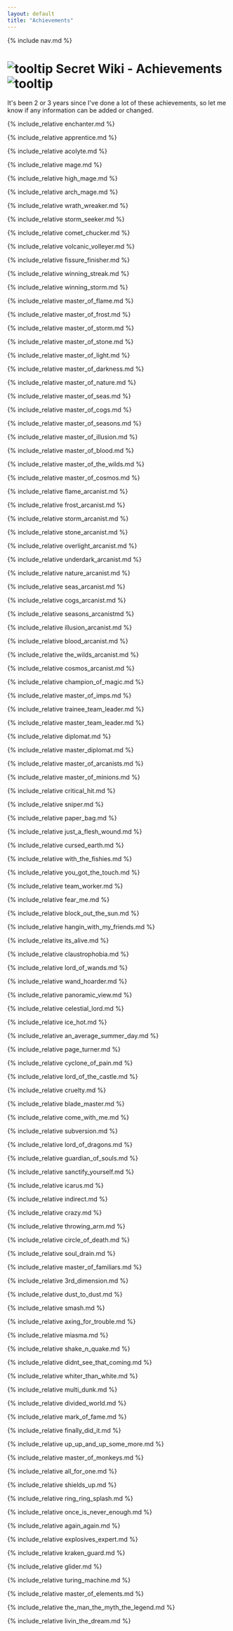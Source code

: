 ```yaml
---
layout: default
title: "Achievements"
---
```


{% include nav.md  %}

# ![tooltip]({{site.miscimages}}/walkinggrapple.gif) Secret Wiki - Achievements![tooltip]({{site.miscimages}}/walkinggrapple.gif)


It's been 2 or 3 years since I've done a lot of these achievements, so let me know if any information can be added or changed.


{% include_relative enchanter.md %}


{% include_relative apprentice.md %}


{% include_relative acolyte.md %}


{% include_relative mage.md %}


{% include_relative high_mage.md %}


{% include_relative arch_mage.md %}


{% include_relative wrath_wreaker.md %}


{% include_relative storm_seeker.md %}


{% include_relative comet_chucker.md %}


{% include_relative volcanic_volleyer.md %}


{% include_relative fissure_finisher.md %}


{% include_relative winning_streak.md %}


{% include_relative winning_storm.md %}


{% include_relative master_of_flame.md %}


{% include_relative master_of_frost.md %}


{% include_relative master_of_storm.md %}


{% include_relative master_of_stone.md %}


{% include_relative master_of_light.md %}


{% include_relative master_of_darkness.md %}


{% include_relative master_of_nature.md %}


{% include_relative master_of_seas.md %}


{% include_relative master_of_cogs.md %}


{% include_relative master_of_seasons.md %}


{% include_relative master_of_illusion.md %}


{% include_relative master_of_blood.md %}


{% include_relative master_of_the_wilds.md %}


{% include_relative master_of_cosmos.md %}


{% include_relative flame_arcanist.md %}


{% include_relative frost_arcanist.md %}


{% include_relative storm_arcanist.md %}


{% include_relative stone_arcanist.md %}


{% include_relative overlight_arcanist.md %}


{% include_relative underdark_arcanist.md %}


{% include_relative nature_arcanist.md %}


{% include_relative seas_arcanist.md %}


{% include_relative cogs_arcanist.md %}


{% include_relative seasons_arcanistmd %}


{% include_relative illusion_arcanist.md %}


{% include_relative blood_arcanist.md %}


{% include_relative the_wilds_arcanist.md %}


{% include_relative cosmos_arcanist.md %}


{% include_relative champion_of_magic.md %}


{% include_relative master_of_imps.md %}


{% include_relative trainee_team_leader.md %}


{% include_relative master_team_leader.md %}


{% include_relative diplomat.md %}


{% include_relative master_diplomat.md %}


{% include_relative master_of_arcanists.md %}


{% include_relative master_of_minions.md %}


{% include_relative critical_hit.md %}


{% include_relative sniper.md %}


{% include_relative paper_bag.md %}


{% include_relative just_a_flesh_wound.md %}


{% include_relative cursed_earth.md %}


{% include_relative with_the_fishies.md %}


{% include_relative you_got_the_touch.md %}


{% include_relative team_worker.md %}


{% include_relative fear_me.md %}


{% include_relative block_out_the_sun.md %}


{% include_relative hangin_with_my_friends.md %}


{% include_relative its_alive.md %}


{% include_relative claustrophobia.md %}


{% include_relative lord_of_wands.md %}


{% include_relative wand_hoarder.md %}


{% include_relative panoramic_view.md %}


{% include_relative celestial_lord.md %}


{% include_relative ice_hot.md %}


{% include_relative an_average_summer_day.md %}


{% include_relative page_turner.md %}


{% include_relative cyclone_of_pain.md %}


{% include_relative lord_of_the_castle.md %}


{% include_relative cruelty.md %}


{% include_relative blade_master.md %}


{% include_relative come_with_me.md %}


{% include_relative subversion.md %}


{% include_relative lord_of_dragons.md %}


{% include_relative guardian_of_souls.md %}


{% include_relative sanctify_yourself.md %}


{% include_relative icarus.md %}


{% include_relative indirect.md %}


{% include_relative crazy.md %}


{% include_relative throwing_arm.md %}


{% include_relative circle_of_death.md %}


{% include_relative soul_drain.md %}


{% include_relative master_of_familiars.md %}


{% include_relative 3rd_dimension.md %}


{% include_relative dust_to_dust.md %}


{% include_relative smash.md %}


{% include_relative axing_for_trouble.md %}


{% include_relative miasma.md %}


{% include_relative shake_n_quake.md %}


{% include_relative didnt_see_that_coming.md %}


{% include_relative whiter_than_white.md %}


{% include_relative multi_dunk.md %}


{% include_relative divided_world.md %}


{% include_relative mark_of_fame.md %}


{% include_relative finally_did_it.md %}


{% include_relative up_up_and_up_some_more.md %}


{% include_relative master_of_monkeys.md %}


{% include_relative all_for_one.md %}


{% include_relative shields_up.md %}


{% include_relative ring_ring_splash.md %}


{% include_relative once_is_never_enough.md %}


{% include_relative again_again.md %}


{% include_relative explosives_expert.md %}


{% include_relative kraken_guard.md %}


{% include_relative glider.md %}


{% include_relative turing_machine.md %}


{% include_relative master_of_elements.md %}


{% include_relative the_man_the_myth_the_legend.md %}


{% include_relative livin_the_dream.md %}
